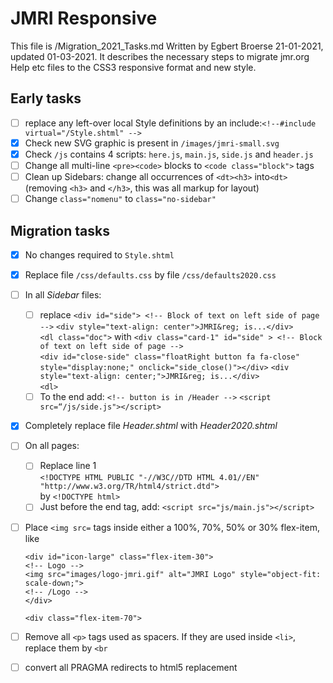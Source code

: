 # JMRI Responsive
This file is /Migration_2021_Tasks.md  Written by Egbert Broerse 21-01-2021, updated 01-03-2021.
It describes the necessary steps to migrate jmr.org Help etc files to the CSS3 responsive format and new style.

## Early tasks
- [ ] replace any left-over local Style definitions by an include:`<!--#include virtual="/Style.shtml" -->`
- [x] Check new SVG graphic is present in `/images/jmri-small.svg`
- [x] Check `/js` contains 4 scripts: `here.js`, `main.js`, `side.js` and `header.js`
- [ ] Change all multi-line `<pre><code>` blocks to `<code class="block">` tags
- [ ] Clean up Sidebars: change all occurrences of `<dt><h3>` into`<dt>`(removing `<h3>` and `</h3>`, this was all markup for layout)
- [ ] Change `class="nomenu"` to `class="no-sidebar"`
## Migration tasks
- [x] No changes required to `Style.shtml`
- [x] Replace file `/css/defaults.css` by file `/css/defaults2020.css`
- [ ] In all _Sidebar_ files:
    - [ ] replace `<div id="side"> <!-- Block of text on left side of page -->`
      `<div style="text-align: center">JMRI&reg; is...</div>`    
      `<dl class="doc">` with `<div class="card-1" id="side" > <!-- Block of text on left side of page -->`  
      `<div id="close-side" class="floatRight button fa fa-close" style="display:none;" onclick="side_close()"></div>`
      `<div style="text-align: center;">JMRI&reg; is...</div>`  
      `<dl>`
    - [ ] To the end add: `<!-- button is in /Header -->`
  `<script src=“/js/side.js"></script>`
- [x] Completely replace file _Header.shtml_ with _Header2020.shtml_
- [ ] On all pages:
    - [ ] Replace line 1  
      `<!DOCTYPE HTML PUBLIC "-//W3C//DTD HTML 4.01//EN" "http://www.w3.org/TR/html4/strict.dtd">`  
      by `<!DOCTYPE html>`
    - [ ] Just before the </body> end tag, add: `<script src="js/main.js"></script>`
- [ ] Place `<img src=` tags inside either a 100%, 70%, 50% or 30% flex-item, like  
  ```<div class="flex-container"><!-- flex is a set for responsive positioning on different screen sizes -->
  <div id="icon-large" class="flex-item-30">
  <!-- Logo -->
  <img src="images/logo-jmri.gif" alt="JMRI Logo" style="object-fit: scale-down;">
  <!-- /Logo -->
  </div>  
  
  <div class="flex-item-70">
- [ ] Remove all `<p>` tags used as spacers. If they are used inside `<li>`, replace them by `<br`
- [ ] convert all PRAGMA redirects to html5 replacement
    
